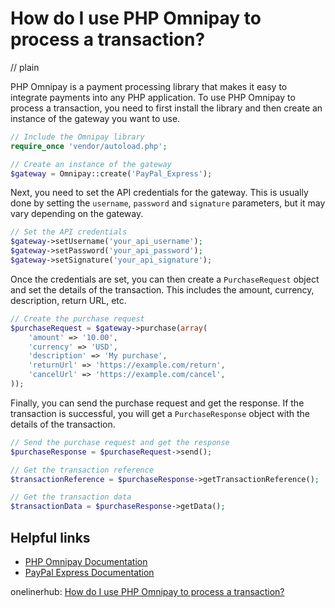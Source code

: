 # How do I use PHP Omnipay to process a transaction?
// plain

PHP Omnipay is a payment processing library that makes it easy to integrate payments into any PHP application. To use PHP Omnipay to process a transaction, you need to first install the library and then create an instance of the gateway you want to use.

```php
// Include the Omnipay library
require_once 'vendor/autoload.php';

// Create an instance of the gateway
$gateway = Omnipay::create('PayPal_Express');
```

Next, you need to set the API credentials for the gateway. This is usually done by setting the `username`, `password` and `signature` parameters, but it may vary depending on the gateway.

```php
// Set the API credentials
$gateway->setUsername('your_api_username');
$gateway->setPassword('your_api_password');
$gateway->setSignature('your_api_signature');
```

Once the credentials are set, you can then create a `PurchaseRequest` object and set the details of the transaction. This includes the amount, currency, description, return URL, etc.

```php
// Create the purchase request
$purchaseRequest = $gateway->purchase(array(
    'amount' => '10.00',
    'currency' => 'USD',
    'description' => 'My purchase',
    'returnUrl' => 'https://example.com/return',
    'cancelUrl' => 'https://example.com/cancel',
));
```

Finally, you can send the purchase request and get the response. If the transaction is successful, you will get a `PurchaseResponse` object with the details of the transaction.

```php
// Send the purchase request and get the response
$purchaseResponse = $purchaseRequest->send();

// Get the transaction reference
$transactionReference = $purchaseResponse->getTransactionReference();

// Get the transaction data
$transactionData = $purchaseResponse->getData();
```

## Helpful links

- [PHP Omnipay Documentation](https://omnipay.thephpleague.com/docs/)
- [PayPal Express Documentation](https://omnipay.thephpleague.com/gateways/paypal-express/)

onelinerhub: [How do I use PHP Omnipay to process a transaction?](https://onelinerhub.com/php-omnipay/how-do-i-use-php-omnipay-to-process-a-transaction)